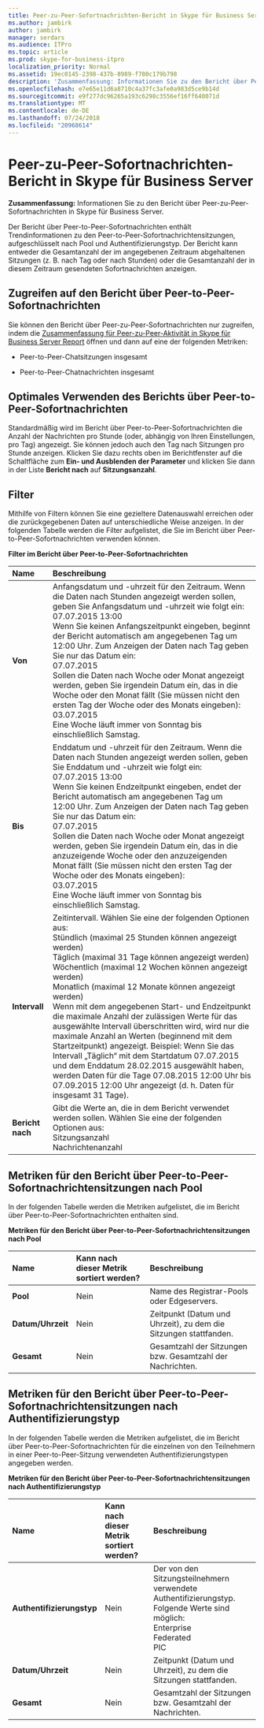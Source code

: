 ```yaml
---
title: Peer-zu-Peer-Sofortnachrichten-Bericht in Skype für Business Server
ms.author: jambirk
author: jambirk
manager: serdars
ms.audience: ITPro
ms.topic: article
ms.prod: skype-for-business-itpro
localization_priority: Normal
ms.assetid: 19ec0145-2398-437b-8989-f780c179b798
description: 'Zusammenfassung: Informationen Sie zu den Bericht über Peer-zu-Peer-Sofortnachrichten in Skype für Business Server.'
ms.openlocfilehash: e7e65e11d6a8710c4a37fc3afe0a983d5ce9b14d
ms.sourcegitcommit: e9f277dc96265a193c6298c3556ef16ff640071d
ms.translationtype: MT
ms.contentlocale: de-DE
ms.lasthandoff: 07/24/2018
ms.locfileid: "20968614"
---
```

# <a name="peer-to-peer-im-report-in-skype-for-business-server"></a>Peer-zu-Peer-Sofortnachrichten-Bericht in Skype für Business Server
 
**Zusammenfassung:** Informationen Sie zu den Bericht über Peer-zu-Peer-Sofortnachrichten in Skype für Business Server.
  
Der Bericht über Peer-to-Peer-Sofortnachrichten enthält Trendinformationen zu den Peer-to-Peer-Sofortnachrichtensitzungen, aufgeschlüsselt nach Pool und Authentifizierungstyp. Der Bericht kann entweder die Gesamtanzahl der im angegebenen Zeitraum abgehaltenen Sitzungen (z. B. nach Tag oder nach Stunden) oder die Gesamtanzahl der in diesem Zeitraum gesendeten Sofortnachrichten anzeigen.
  
## <a name="accessing-the-peer-to-peer-im-report"></a>Zugreifen auf den Bericht über Peer-to-Peer-Sofortnachrichten

Sie können den Bericht über Peer-zu-Peer-Sofortnachrichten nur zugreifen, indem die [Zusammenfassung für Peer-zu-Peer-Aktivität in Skype für Business Server Report](peer-to-peer-activity-summary-report.md) öffnen und dann auf eine der folgenden Metriken:
  
- Peer-to-Peer-Chatsitzungen insgesamt
    
- Peer-to-Peer-Chatnachrichten insgesamt
    
## <a name="making-the-best-use-of-the-peer-to-peer-im-report"></a>Optimales Verwenden des Berichts über Peer-to-Peer-Sofortnachrichten

Standardmäßig wird im Bericht über Peer-to-Peer-Sofortnachrichten die Anzahl der Nachrichten pro Stunde (oder, abhängig von Ihren Einstellungen, pro Tag) angezeigt. Sie können jedoch auch den Tag nach Sitzungen pro Stunde anzeigen. Klicken Sie dazu rechts oben im Berichtfenster auf die Schaltfläche zum **Ein- und Ausblenden der Parameter** und klicken Sie dann in der Liste **Bericht nach** auf **Sitzungsanzahl**.
  
## <a name="filters"></a>Filter

Mithilfe von Filtern können Sie eine gezieltere Datenauswahl erreichen oder die zurückgegebenen Daten auf unterschiedliche Weise anzeigen. In der folgenden Tabelle werden die Filter aufgelistet, die Sie im Bericht über Peer-to-Peer-Sofortnachrichten verwenden können.
  
**Filter im Bericht über Peer-to-Peer-Sofortnachrichten**

|**Name**|**Beschreibung**|
|:-----|:-----|
|**Von** <br/> |Anfangsdatum und -uhrzeit für den Zeitraum. Wenn die Daten nach Stunden angezeigt werden sollen, geben Sie Anfangsdatum und -uhrzeit wie folgt ein:  <br/> 07.07.2015 13:00  <br/> Wenn Sie keinen Anfangszeitpunkt eingeben, beginnt der Bericht automatisch am angegebenen Tag um 12:00 Uhr. Zum Anzeigen der Daten nach Tag geben Sie nur das Datum ein:  <br/> 07.07.2015  <br/> Sollen die Daten nach Woche oder Monat angezeigt werden, geben Sie irgendein Datum ein, das in die Woche oder den Monat fällt (Sie müssen nicht den ersten Tag der Woche oder des Monats eingeben):  <br/> 03.07.2015  <br/> Eine Woche läuft immer von Sonntag bis einschließlich Samstag.  <br/> |
|**Bis** <br/> |Enddatum und -uhrzeit für den Zeitraum. Wenn die Daten nach Stunden angezeigt werden sollen, geben Sie Enddatum und -uhrzeit wie folgt ein:  <br/> 07.07.2015 13:00  <br/> Wenn Sie keinen Endzeitpunkt eingeben, endet der Bericht automatisch am angegebenen Tag um 12:00 Uhr. Zum Anzeigen der Daten nach Tag geben Sie nur das Datum ein:  <br/> 07.07.2015  <br/> Sollen die Daten nach Woche oder Monat angezeigt werden, geben Sie irgendein Datum ein, das in die anzuzeigende Woche oder den anzuzeigenden Monat fällt (Sie müssen nicht den ersten Tag der Woche oder des Monats eingeben):  <br/> 03.07.2015  <br/> Eine Woche läuft immer von Sonntag bis einschließlich Samstag.  <br/> |
|**Intervall** <br/> | Zeitintervall. Wählen Sie eine der folgenden Optionen aus: <br/>  Stündlich (maximal 25 Stunden können angezeigt werden) <br/>  Täglich (maximal 31 Tage können angezeigt werden) <br/>  Wöchentlich (maximal 12 Wochen können angezeigt werden) <br/>  Monatlich (maximal 12 Monate können angezeigt werden) <br/>  Wenn mit dem angegebenen Start- und Endzeitpunkt die maximale Anzahl der zulässigen Werte für das ausgewählte Intervall überschritten wird, wird nur die maximale Anzahl an Werten (beginnend mit dem Startzeitpunkt) angezeigt. Beispiel: Wenn Sie das Intervall „Täglich“ mit dem Startdatum 07.07.2015 und dem Enddatum 28.02.2015 ausgewählt haben, werden Daten für die Tage 07.08.2015 12:00 Uhr bis 07.09.2015 12:00 Uhr angezeigt (d. h. Daten für insgesamt 31 Tage). <br/> |
|**Bericht nach** <br/> | Gibt die Werte an, die in dem Bericht verwendet werden sollen. Wählen Sie eine der folgenden Optionen aus: <br/>  Sitzungsanzahl <br/>  Nachrichtenanzahl <br/> |
   
## <a name="metrics-for-peer-to-peer-im-session-by-pool"></a>Metriken für den Bericht über Peer-to-Peer-Sofortnachrichtensitzungen nach Pool

In der folgenden Tabelle werden die Metriken aufgelistet, die im Bericht über Peer-to-Peer-Sofortnachrichten enthalten sind.
  
**Metriken für den Bericht über Peer-to-Peer-Sofortnachrichtensitzungen nach Pool**

|**Name**|**Kann nach dieser Metrik sortiert werden?**|**Beschreibung**|
|:-----|:-----|:-----|
|**Pool** <br/> |Nein  <br/> |Name des Registrar-Pools oder Edgeservers.  <br/> |
|**Datum/Uhrzeit** <br/> |Nein  <br/> |Zeitpunkt (Datum und Uhrzeit), zu dem die Sitzungen stattfanden.  <br/> |
|**Gesamt** <br/> |Nein  <br/> |Gesamtzahl der Sitzungen bzw. Gesamtzahl der Nachrichten.  <br/> |
   
## <a name="metrics-for-peer-to-peer-im-session-by-authentication-type"></a>Metriken für den Bericht über Peer-to-Peer-Sofortnachrichtensitzungen nach Authentifizierungstyp

In der folgenden Tabelle werden die Metriken aufgelistet, die im Bericht über Peer-to-Peer-Sofortnachrichten für die einzelnen von den Teilnehmern in einer Peer-to-Peer-Sitzung verwendeten Authentifizierungstypen angegeben werden.
  
**Metriken für den Bericht über Peer-to-Peer-Sofortnachrichtensitzungen nach Authentifizierungstyp**

|**Name**|**Kann nach dieser Metrik sortiert werden?**|**Beschreibung**|
|:-----|:-----|:-----|
|**Authentifizierungstyp** <br/> |Nein  <br/> | Der von den Sitzungsteilnehmern verwendete Authentifizierungstyp. Folgende Werte sind möglich: <br/>  Enterprise <br/>  Federated <br/>  PIC <br/> |
|**Datum/Uhrzeit** <br/> |Nein  <br/> |Zeitpunkt (Datum und Uhrzeit), zu dem die Sitzungen stattfanden.  <br/> |
|**Gesamt** <br/> |Nein  <br/> |Gesamtzahl der Sitzungen bzw. Gesamtzahl der Nachrichten.  <br/> |
   

